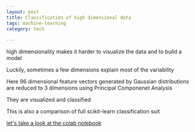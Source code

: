 ```yaml
---
layout: post
title: Classification of high dimensional data 
tags: machine-learning 
category: tech
 
---
```


high dimensionality makes it harder to visualize the data and to build a model

Luckily, sometimes a few dimensions explain most of the variability

Here 96 dimensional feature vectors generated by Gaussian distributions 
are reduced to 3 dimensions using Principal Componenet Analysis

They are visualized and classified

This is also a comparison of full scikit-learn classification suit

[let's take a look at the colab notebook](https://colab.research.google.com/drive/1PT1p2G2WK19tO0cH6OLmDFpNLyDWx7r6#scrollTo=RlLvF1UnTyUD)